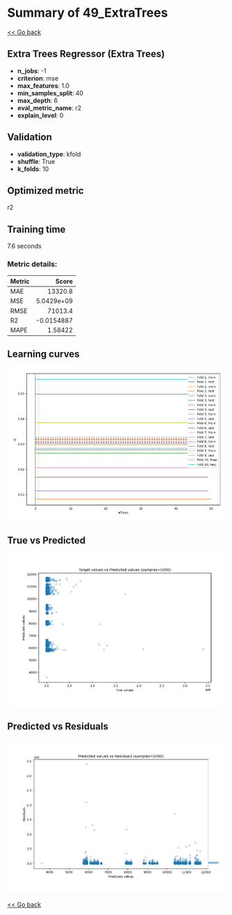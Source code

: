 # Summary of 49_ExtraTrees

[<< Go back](../README.md)


## Extra Trees Regressor (Extra Trees)
- **n_jobs**: -1
- **criterion**: mse
- **max_features**: 1.0
- **min_samples_split**: 40
- **max_depth**: 6
- **eval_metric_name**: r2
- **explain_level**: 0

## Validation
 - **validation_type**: kfold
 - **shuffle**: True
 - **k_folds**: 10

## Optimized metric
r2

## Training time

7.6 seconds

### Metric details:
| Metric   |          Score |
|:---------|---------------:|
| MAE      | 13320.8        |
| MSE      |     5.0429e+09 |
| RMSE     | 71013.4        |
| R2       |    -0.0154887  |
| MAPE     |     1.58422    |



## Learning curves
![Learning curves](learning_curves.png)
## True vs Predicted

![True vs Predicted](true_vs_predicted.png)


## Predicted vs Residuals

![Predicted vs Residuals](predicted_vs_residuals.png)



[<< Go back](../README.md)
